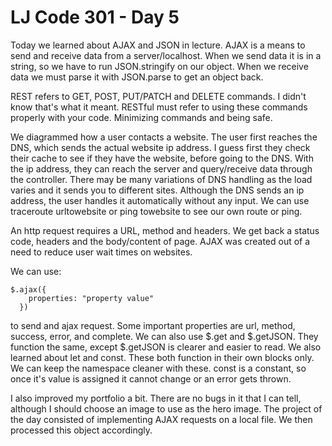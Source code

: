 # LJ Code 301 - Day 5

Today we learned about AJAX and JSON in lecture. AJAX is a means to send and receive data from a server/localhost. When we send data it is in a string, so we have to run JSON.stringify on our object. When we receive data we must parse it with JSON.parse to get an object back.

REST refers to GET, POST, PUT/PATCH and DELETE commands. I didn't know that's what it meant. RESTful must refer to using these commands properly with your code. Minimizing commands and being safe.

We diagrammed how a user contacts a website. The user first reaches the DNS, which sends the actual website ip address. I guess first they check their cache to see if they have the website, before going to the DNS. With the ip address, they can reach the server and query/receive data through the controller. There may be many variations of DNS handling as the load varies and it sends you to different sites. Although the DNS sends an ip address, the user handles it automatically without any input. We can use traceroute urltowebsite or ping towebsite to see our own route or ping.

An http request requires a URL, method and headers. We get back a status code, headers and the body/content of page. AJAX was created out of a need to reduce user wait times on websites.

We can use:
```
$.ajax({
    properties: "property value"
  })
```

to send and ajax request. Some important properties are url, method, success, error, and complete. We can also use $.get and $.getJSON. They function the same, except $.getJSON is clearer and easier to read. We also learned about let and const. These both function in their own blocks only. We can keep the namespace cleaner with these. const is a constant, so once it's value is assigned it cannot change or an error gets thrown.

I also improved my portfolio a bit. There are no bugs in it that I can tell, although I should choose an image to use as the hero image. The project of the day consisted of implementing AJAX requests on a local file. We then processed this object accordingly.
